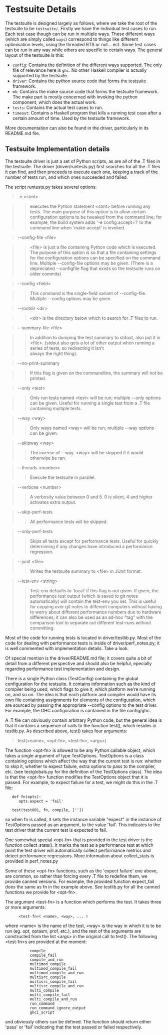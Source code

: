 # Testsuite Details


The testsuite is designed largely as follows, where we take the root of the testsuite to be `testsuite/`. Firstly we have the individual test cases to run. Each test case though can be run in multiple ways. These different ways (which are simply called ```ways```) correspond to things like different optimisation levels, using the threaded RTS or not... ect. Some test cases can be run in any way while others are specific to certain ways. The general layout of the testsuite is this:

- `config`: Contains the definition of the different ways supported. The only file of relevance here is `ghc`. No other Haskell compiler is actually supported by the testsuite.
- `driver`: Contains the python source code that forms the testsuite framework.
- `mk`: Contains the make source code that forms the testsuite framework. The make part is mostly concerned with invoking the python component, which does the actual work.
- `tests`: Contains the actual test cases to run.
- `timeout`: Contains a Haskell program that kills a running test case after a certain amount of time. Used by the testsuite framework.


More documentation can also be found in the driver, particularly in its README.md file.

## Testsuite Implementation details


The testsuite driver is just a set of Python scripts, as are all of
the .T files in the testsuite.  The driver (driver/runtests.py) first
searches for all the .T files it can find, and then proceeds to
execute each one, keeping a track of the number of tests run, and
which ones succeeded and failed.


The script runtests.py takes several options:

>
> -e \<stmt\>

> >
> > executes the Python statement \<stmt\> before running any tests.
> > The main purpose of this option is to allow certain
> > configuration options to be tweaked from the command line; for
> > example, the build system adds '-e config.accept=1' to the
> > command line when 'make accept' is invoked.

>
> --config-file \<file\>

> >
> > \<file\> is just a file containing Python code which is 
> > executed.   The purpose of this option is so that a file
> > containing settings for the configuration options can
> > be specified on the command line.  Multiple --config-file 
> > options may be given. (There is a depreciated --configfile
> > flag that exists so the testsuite runs on older commits) 

>
> --config \<field\>

> >
> > This command is the single-field variant of --config-file.
> > Multiple --config options may be given.

>
> --rootdir \<dir\>

> >
> > \<dir\> is the directory below which to search for .T files
> > to run.

>
> --summary-file \<file\>

> >
> > In addition to dumping the test summary to stdout, also
> > put it in \<file\>.  (stdout also gets a lot of other output
> > when running a series of tests, so redirecting it isn't  
> > always the right thing).

>
> --no-print-summary

> >
> > If this flag is given on the commandline, the summary will 
> > not be printed.

>
> --only \<test\>

> >
> > Only run tests named \<test\> will be run; multiple --only options 
> > can be given.  Useful for running a single test from a .T file
> > containing multiple tests.

>
> --way \<way\>
>
> >
> > Only ways named \<way\> will be run; multiple --way options can
> > be given.

>
> --skipway \<way\>
>
> >
> > The inverse of --way. \<way\> will be skipped if it would
> > otherwise be ran.

>
> --threads \<number\>
>
> >
> > Execute the testsuite in parallel.

>
> --verbose \<number\>
>
> >
> > A verbosity value between 0 and 5. 0 is silent, 4 and higher
> > activates extra output.

>
> --skip-perf-tests
>
> >
> > All performance tests will be skipped.

>
> --only-perf-tests
>
> >
> > Skips all tests except for performance tests. Useful for
> > quickly determining if any changes have introduced a
> > performance regression.

>
> --junit \<file\>
>
> >
> > Writes the testsuite summary to \<file\> in JUnit format.

>
> --test-env \<string\>
>
> >
> > Test-env defaults to 'local' if this flag is not given.
> > If given, the performance test output (which is saved to
> > git notes automatically) will contain the test-env you
> > set. This is useful for copying over git notes to different
> > computers without having to worry about different performance
> > numbers due to hardware differences; it can also be used
> > as an ad-hoc "tag" with the comparison tool to separate
> > out different test-runs without committing.


Most of the code for running tests is located in driver/testlib.py.
Most of the code for dealing with performance tests is inside of 
driver/perf_notes.py; it is well commented with implementation
details. Take a look.


Of special mention is the driver/README.md file; it covers quite a bit
of detail from a different perspective and should also be helpful,
epecially regarding performance test implementation and design.


There is a single Python class (TestConfig) containing the global
configuration for the testsuite.  It contains information such as the
kind of compiler being used, which flags to give it, which platform
we're running on, and so on.  The idea is that each platform and
compiler would have its own file containing assignments for elements
of the configuration, which are sourced by passing the appropriate
--config options to the test driver.  For example, the GHC
configuration is contained in the file config/ghc.


A .T file can obviously contain arbitrary Python code, but the general
idea is that it contains a sequence of calls to the function test(),
which resides in testlib.py.  As described above, test() takes four
arguments:

>
> test(\<name\>, \<opt-fn\>, \<test-fn\>, \<args\>)


The function \<opt-fn\> is allowed to be any Python callable object,
which takes a single argument of type TestOptions.  TestOptions is a
class containing options which affect the way that the current test is
run: whether to skip it, whether to expect failure, extra options to
pass to the compiler, etc. (see testglobals.py for the definition of the
TestOptions class).  The idea is that the \<opt-fn\> function modifies
the TestOptions object that it is passed.  For example, to expect
failure for a test, we might do this in the .T file:

```wiki
   def fn(opts):
      opts.expect = 'fail'

   test(test001, fn, compile, [''])
```


so when fn is called, it sets the instance variable "expect" in the
instance of TestOptions passed as an argument, to the value 'fail'.
This indicates to the test driver that the current test is expected to
fail.


One somewhat special \<opt-fn\> that is provided in the test driver is the
function collect_stats(). It marks the test as a performance test at which
point the test driver will automatically collect performance metrics and 
detect performance regressions. More information about collect_stats is 
provided in perf_notes.py


Some of these \<opt-fn\> functions, such as the 'expect failure' one above, 
are common, so rather than forcing every .T file to redefine them, we provide 
canned versions.  For example, the provided function expect_fail does the
same as fn in the example above. See testlib.py for all the canned functions
we provide for \<opt-fn\>.


The argument \<test-fn\> is a function which performs the test.  It
takes three or more arguments:

```wiki
      <test-fn>( <name>, <way>, ... )
```


where \<name\> is the name of the test, \<way\> is the way in which it is
to be run (eg. opt, optasm, prof, etc.), and the rest of the arguments
are constructed from the list \<args\> in the original call to test().
The following \<test-fn\>s are provided at the moment:

```wiki
           compile
           compile_fail
           compile_and_run
           multimod_compile
           multimod_compile_fail
           multimod_compile_and_run
           multisrc_compile
           multisrc_compile_fail
           multisrc_compile_and_run
           multi_compile
           multi_compile_fail
           multi_compile_and_run
           run_command
           run_command_ignore_output
           ghci_script
```


and obviously others can be defined.  The function should return
either 'pass' or 'fail' indicating that the test passed or failed
respectively.
